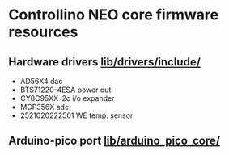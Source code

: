 # Controllino NEO core firmware resources

## Hardware drivers [lib/drivers/include/](lib/drivers/include/)

- AD56X4 dac
- BTS71220-4ESA power out
- CY8C95XX i2c i/o expander
- MCP356X adc
- 2521020222501 WE temp. sensor

## Arduino-pico port [lib/arduino_pico_core/](lib/arduino_pico_core/)
